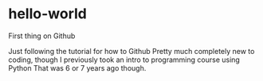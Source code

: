 # hello-world
First thing on Github

Just following the tutorial for how to Github
Pretty much completely new to coding, though I previously took an intro to programming course using Python
That was 6 or 7 years ago though.
